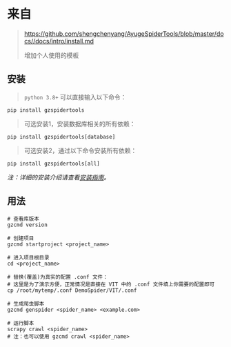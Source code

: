 # 来自
> https://github.com/shengchenyang/AyugeSpiderTools/blob/master/docs//docs/intro/install.md
> 
> 增加个人使用的模板

## 安装

> `python 3.8+` 可以直接输入以下命令：

```shell
pip install gzspidertools
```

> 可选安装1，安装数据库相关的所有依赖：

```shell
pip install gzspidertools[database]
```

> 可选安装2，通过以下命令安装所有依赖：

```shell
pip install gzspidertools[all]
```

*注：详细的安装介绍请查看[安装指南](https://ayugespidertools.readthedocs.io/en/latest/intro/install.html)。*

## 用法
```shell
# 查看库版本
gzcmd version

# 创建项目
gzcmd startproject <project_name>

# 进入项目根目录
cd <project_name>

# 替换(覆盖)为真实的配置 .conf 文件：
# 这里是为了演示方便，正常情况是直接在 VIT 中的 .conf 文件填上你需要的配置即可
cp /root/mytemp/.conf DemoSpider/VIT/.conf

# 生成爬虫脚本
gzcmd genspider <spider_name> <example.com>

# 运行脚本
scrapy crawl <spider_name>
# 注：也可以使用 gzcmd crawl <spider_name>
```

